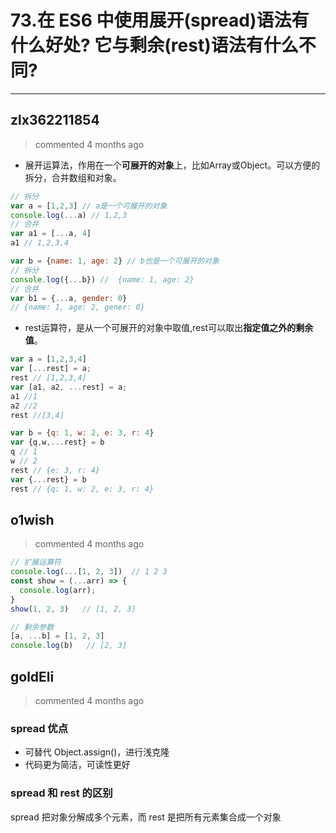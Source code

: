 
 # 73.在 ES6 中使用展开(spread)语法有什么好处? 它与剩余(rest)语法有什么不同? 
  
 ***
## zlx362211854 
 > commented 4 months ago 

* 展开运算法，作用在一个**可展开的对象**上，比如Array或Object。可以方便的拆分，合并数组和对象。

```javascript
// 拆分
var a = [1,2,3] // a是一个可展开的对象
console.log(...a) // 1,2,3
// 合并
var a1 = [...a, 4]
a1 // 1,2,3,4

var b = {name: 1, age: 2} // b也是一个可展开的对象
// 拆分
console.log({...b}) //  {name: 1, age: 2}
// 合并
var b1 = {...a, gender: 0}
// {name: 1, age: 2, gener: 0}

```

* rest运算符，是从一个可展开的对象中取值,rest可以取出**指定值之外的剩余值**。

```javascript
var a = [1,2,3,4]
var [...rest] = a;
rest // [1,2,3,4]
var [a1, a2, ...rest] = a;
a1 //1
a2 //2
rest //[3,4]

var b = {q: 1, w: 2, e: 3, r: 4}
var {q,w,...rest} = b
q // 1
w // 2
rest // {e: 3, r: 4}
var {...rest} = b
rest // {q: 1, w: 2, e: 3, r: 4}

```


## o1wish 
 > commented 4 months ago 


```javascript
// 扩展运算符
console.log(...[1, 2, 3])  // 1 2 3
const show = (...arr) => {
  console.log(arr);
}
show(1, 2, 3)   // [1, 2, 3]

// 剩余参数
[a, ...b] = [1, 2, 3]
console.log(b)   // [2, 3]

```
## goldEli 
 > commented 4 months ago 

### spread 优点

* 可替代 Object.assign()，进行浅克隆
* 代码更为简洁，可读性更好

### spread 和 rest 的区别

spread 把对象分解成多个元素，而 rest 是把所有元素集合成一个对象